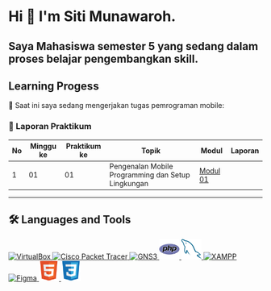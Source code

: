 # Hi 👋 I'm Siti Munawaroh.  

Saya Mahasiswa semester 5 yang sedang dalam proses belajar pengembangkan skill.
---
Learning Progess
---
🔹 Saat ini saya sedang mengerjakan tugas pemrograman mobile:
### 📅 Laporan Praktikum
| No | Minggu ke | Praktikum ke | Topik | Modul | Laporan |
|----|-----------|--------------|-------|-------|---------|
| 1  | 01        | 01           | Pengenalan Mobile Programming dan Setup Lingkungan | [Modul 01](https://docs.google.com/document/d/1wie0WZLUFwCLTRCIop5fmH-7mAGyVkCN/edit?tab=t.0) |  |

---
## 🛠️ Languages and Tools

<p align="left"> 
  <!-- VirtualBox -->
  <a href="https://www.virtualbox.org/" target="_blank"> 
    <img src="https://www.vectorlogo.zone/logos/virtualbox/virtualbox-icon.svg" alt="VirtualBox" width="40" height="40"/> 
  </a> 
  
  <!-- Cisco Packet Tracer -->
  <a href="https://www.netacad.com/courses/packet-tracer" target="_blank"> 
    <img src="https://img.icons8.com/color/48/000000/cisco-logo.png" alt="Cisco Packet Tracer" width="40" height="40"/> 
  </a> 
  
  <!-- GNS3 -->
  <a href="https://www.gns3.com/" target="_blank"> 
    <img src="https://www.gns3.com/assets/logo.png" alt="GNS3" width="40" height="40"/> 
  </a> 
  
  <!-- PHP -->
  <a href="https://www.php.net/" target="_blank"> 
    <img src="https://raw.githubusercontent.com/devicons/devicon/master/icons/php/php-original.svg" alt="PHP" width="40" height="40"/> 
  </a> 
  
  <!-- MySQL -->
  <a href="https://www.mysql.com/" target="_blank"> 
    <img src="https://raw.githubusercontent.com/devicons/devicon/master/icons/mysql/mysql-original.svg" alt="MySQL" width="40" height="40"/> 
  </a> 
  
  <!-- XAMPP -->
  <a href="https://www.apachefriends.org/" target="_blank"> 
    <img src="https://www.apachefriends.org/images/xampp-logo-ac950edf.svg" alt="XAMPP" width="40" height="40"/> 
  </a> 
  
  <!-- Figma -->
  <a href="https://www.figma.com/" target="_blank"> 
    <img src="https://www.vectorlogo.zone/logos/figma/figma-icon.svg" alt="Figma" width="40" height="40"/> 
  </a> 
  
  <!-- HTML -->
  <a href="https://www.w3.org/html/" target="_blank"> 
    <img src="https://raw.githubusercontent.com/devicons/devicon/master/icons/html5/html5-original.svg" alt="HTML5" width="40" height="40"/> 
  </a> 
  
  <!-- CSS -->
  <a href="https://www.w3schools.com/css/" target="_blank"> 
    <img src="https://raw.githubusercontent.com/devicons/devicon/master/icons/css3/css3-original.svg" alt="CSS3" width="40" height="40"/> 
  </a> 
</p>



